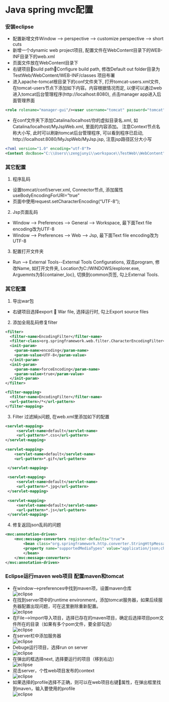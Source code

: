 # Java spring mvc配置
### 安装eclipse
- 配置新增文件Window --> perspective --> customize perspective --> short cuts
- 新增一个dynamic web project项目, 配置文件在WebContent目录下的WEB-INF目录下的web.xml
- 页面文件放在WebContent目录下
- 右键项目build pathConfigure build path, 修改Default out folder目录为TestWeb/WebContent/WEB-INF/classes
项目布署
- 进入apache-tomcat根目录下的conf文件夹下, 打开tomcat-users.xml文件, 在tomcat-users节点下添加如下内容。内容根据情况而定, 以便可以通过web进入tomcat后台管理程序(http://localhost:8080), 点击manager app进入后面管理界面
~~~ xml
<role rolename="manager-gui"/><user username="tomcat" password="tomcat" roles="manager-gui"/>
~~~

- 在conf文件夹下添加Catalina/localhost/你的虚拟目录名.xml, 如Catalina/localhost/MyJspWeb.xml, 里面的内容添加。 注意Context节点名称大小写, 此时可以刷新tomcat后台管理程序, 可以看到程序已启动, http://localhost:8080/MyJspWeb/MyJsp.jsp, 注意jsp路径区分大小写
~~~　xml
<?xml version="1.0" encoding="utf-8"?>
<Context docBase="C:\\Users\\zengjunyi\\workspace\\TestWeb\\WebContent" reloadable="true" />
~~~
### 其它配置
1. 程序乱码
  - 设置tomcat/conf/server.xml, Connector节点, 添加属性useBodyEncodingForURI=”true”
  - 页面中使用request.setCharacterEncoding(“UTF-8”);
2. Jsp页面乱码
- Window --> Preferences --> General --> Workspace, 最下面Text file encoding改为UTF-8
- Window --> Preferences --> Web --> Jsp, 最下面Text file encoding改为UTF-8
3.	配置打开文件夹
  - Run --> External Tools--External Tools Configurations, 双击program, 修改Name, 如打开文件夹, Location为C:/WINDOWS/explorer.exe, Arguemnts为${container_loc}, 切换到common页签, 勾上External Tools.
### 其它配置
1. 导出war包
  - 右键项目选择export  War file, 选择运行时, 勾上Export source files
2. 添加全局乱码修复filter
~~~ xml
<filter>
  <filter-name>EncodingFilter</filter-name>
  <filter-class>org.springframework.web.filter.CharacterEncodingFilter</filter-class>
  <init-param>
    <param-name>encoding</param-name>
    <param-value>UTF-8</param-value>
  </init-param>
  <init-param>
    <param-name>forceEncoding</param-name>
    <param-value>true</param-value>
  </init-param>
</filter>

<filter-mapping>
  <filter-name>EncodingFilter</filter-name>
  <url-pattern>/*</url-pattern>
</filter-mapping>
~~~
3. Filter 过滤掉js问题, 在web.xml里添加如下的配置
~~~ xml
<servlet-mapping>
     <servlet-name>default</servlet-name>
     <url-pattern>*.css</url-pattern>
</servlet-mapping>
 
<servlet-mapping>
    <servlet-name>default</servlet-name>
    <url-pattern>*.gif</url-pattern>

 </servlet-mapping>
    
 <servlet-mapping>
     <servlet-name>default</servlet-name>
     <url-pattern>*.jpg</url-pattern>
 </servlet-mapping>
    
 <servlet-mapping>
     <servlet-name>default</servlet-name>
     <url-pattern>*.js</url-pattern>
 </servlet-mapping>
~~~
4. 修复返回json乱码的问题
~~~ xml
<mvc:annotation-driven>
    <mvc:message-converters register-defaults="true">
        <bean class="org.springframework.http.converter.StringHttpMessageConverter">
        <property name="supportedMediaTypes" value="application/json;charset=utf-8" />
        </bean>
    </mvc:message-converters>
</mvc:annotation-driven>
~~~
### Eclipse运行maven web项目 配置maven和tomcat
- 在window-->preferences中找到maven项，设置maven仓库<br>
![eclipse](/imgs/java/eclipse_web1.png)<br>
- 在找到server项中的runtime environment，添加tomcat服务器，如果后续服务器配置出现问题，可在这里删除重新配置。<br>
![eclipse](/imgs/java/eclipse_web2.png)<br>
- 在File-->Import导入项目，选择已存在的maven项目，确定后选择项目pom文件所在的目录（如果有多个pom文件，要全部勾选）<br>
![eclipse](/imgs/java/eclipse_web3.png)<br>
- 在server栏中添加服务器<br>
![eclipse](/imgs/java/eclipse_web4.png)<br>
- Debuge运行项目，选择run on server<br>
![eclipse](/imgs/java/eclipse_web5.png)<br>
- 在弹出的框选择next, 选择要运行的项目（移到右边）<br>
![eclipse](/imgs/java/eclipse_web6.png)<br>
- 双击server，个性web项目发布的context<br>
![eclipse](/imgs/java/eclipse_web7.png)<br>
- 如果选择的profile选择不正确，则可以在web项目右键属性，在弹出框里找到maven，输入要使用的profile<br>
![eclipse](/imgs/java/eclipse_web8.png)<br>

